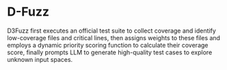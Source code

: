# D-Fuzz
D3Fuzz first executes an official test suite to collect coverage and identify low-coverage files and critical lines, then assigns weights to these files and employs a dynamic priority scoring function to calculate their coverage score, finally prompts LLM to generate high-quality test cases to explore unknown input spaces.
